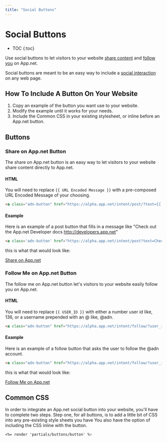 ```yaml
---
title: "Social Buttons"
---
```


# Social Buttons

* TOC
{:toc}

Use social buttons to let visitors to your website [share content](#share-on-appnet-button) and [follow you](#follow-me-on-appnet-button) on App.net.

Social buttons are meant to be an easy way to include a [social interaction](/docs/other/web-intents/) on any web page.

## How To Include A Button On Your Website

1. Copy an example of the button you want use to your website.
2. Modify the example until it works for your needs.
3. Include the Common CSS in your existing stylesheet, or inline before an App.net button.

## Buttons

### Share on App.net Button

The share on App.net button is an easy way to let visitors to your website share content directly to App.net.

#### HTML

You will need to replace ```{{ URL Encoded Message }}``` with a pre-composed URL Encoded Message of your choosing.

~~~html
<a class="adn-button" href="https://alpha.app.net/intent/post/?text={{ URL Encoded Message}}" onclick="window.open('https://alpha.app.net/intent/post/?text={{ URL Encoded Message }}', 'adn_post', 'width=750,height=350,left=100,top=100'); return false;">Share on App.net</a>
~~~

#### Example

Here is an example of a post button that fills in a message like "Check out the App.net Developer docs http://developers.app.net"

~~~html
<a class='adn-button' href="https://alpha.app.net/intent/post?text=Check%20out%20the%20App.net%20Developer%20docs%20http%3A%2F%2Fdevelopers.app.net" onclick="window.open('https://alpha.app.net/intent/post?text=Check%20out%20the%20App.net%20Developer%20docs%20http%3A%2F%2Fdevelopers.app.net', 'adn_post', 'width=750,height=350,left=100,top=100'); return false;">Share on App.net</a>
~~~

this is what that would look like:

<style>
    <%= render 'partials/buttons/button' %>
</style>

<a class='adn-button' href="https://alpha.app.net/intent/post?text=Check%20out%20the%20App.net%20docs%20http%3A%2F%2Fdevelopers.app.net" onclick="window.open('https://alpha.app.net/intent/post?text=Check%20out%20the%20App.net%20docs%20http%3A%2F%2Fdevelopers.app.net', 'adn_post', 'width=750,height=350,left=100,top=100'); return false;">Share on App.net</a>


### Follow Me on App.net Button

The follow me on App.net button let's visitors to your website easily follow you on App.net.

#### HTML

You will need to replace ```{{ USER_ID }}``` with either a number user id like, 136, or a username prepended with an @ like, @adn.

~~~html
<a class="adn-button" href="https://alpha.app.net/intent/follow/?user_id={{ USER_ID }}" onclick="window.open('https://alpha.app.net/intent/follow/?user_id={{ USER_ID }}', 'adn_follow', 'width=750,height=350,left=100,top=100'); return false;">Follow Me on App.net</a>
~~~

#### Example

Here is an example of a follow button that asks the user to follow the @adn account.

~~~html
<a class="adn-button" href="https://alpha.app.net/intent/follow/?user_id=@adn" onclick="window.open('https://alpha.app.net/intent/follow/?user_id=@adn', 'adn_follow', 'width=750,height=350,left=100,top=100'); return false;">Follow Me on App.net</a>
~~~

this is what that would look like:

<a class="adn-button" href="https://alpha.app.net/intent/follow/?user_id=@adn" onclick="window.open('https://alpha.app.net/intent/follow/?user_id=@adn', 'adn_follow', 'width=750,height=350,left=100,top=100'); return false;">Follow Me on App.net</a>


## Common CSS

In order to integrate an App.net social button into your website, you'll have to complete two steps. Step one, for all buttons, is to add a little bit of CSS into any pre-existing style sheets you have You also have the option of including the CSS inline with the button.

~~~css
<%= render 'partials/buttons/button' %>
~~~

